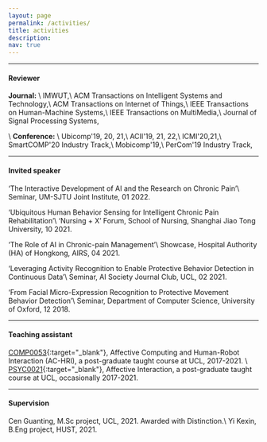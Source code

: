 ```yaml
---
layout: page
permalink: /activities/
title: activities
description:
nav: true
---
```

---

#### Reviewer
**Journal:**
\\
IMWUT,\\
ACM Transactions on Intelligent Systems and Technology,\\
ACM Transactions on Internet of Things,\\
IEEE Transactions on Human-Machine Systems,\\
IEEE Transactions on MultiMedia,\\
Journal of Signal Processing Systems,

\\
**Conference:**
\\
Ubicomp'19, 20, 21,\\
ACII'19, 21, 22,\\
ICMI'20,21,\\
SmartCOMP'20 Industry Track,\\
Mobicomp'19,\\
PerCom'19 Industry Track,

---

#### Invited speaker
‘The Interactive Development of AI and the Research on Chronic Pain’\\ 
Seminar, UM-SJTU Joint Institute, 01 2022.

‘Ubiquitous Human Behavior Sensing for Intelligent Chronic Pain Rehabilitation’\\ 
‘Nursing + X’ Forum, School of Nursing, Shanghai Jiao Tong University, 10 2021.

‘The Role of AI in Chronic-pain Management’\\
Showcase, Hospital Authority (HA) of Hongkong, AIRS, 04 2021.

‘Leveraging Activity Recognition to Enable Protective Behavior Detection in Continuous Data’\\
Seminar, AI Society Journal Club, UCL, 02 2021.

‘From Facial Micro-Expression Recognition to Protective Movement Behavior Detection’\\ 
Seminar, Department of Computer Science, University of Oxford, 12 2018.

---

#### Teaching assistant
[COMP0053](https://www.ucl.ac.uk/module-catalogue/modules/affective-computing-and-human-robot-interaction/COMP0053){:target="\_blank"}, Affective Computing and Human-Robot Interaction (AC-HRI), a post-graduate taught course at UCL, 2017-2021.
\\
[PSYC0021](https://www.ucl.ac.uk/module-catalogue/modules/affective-interaction/PSYC0021){:target="\_blank"}, Affective Interaction, a post-graduate taught course at UCL, occasionally 2017-2021.

---

#### Supervision
Cen Guanting, M.Sc project, UCL, 2021. Awarded with Distinction.\\
Yi Kexin, B.Eng project, HUST, 2021.
